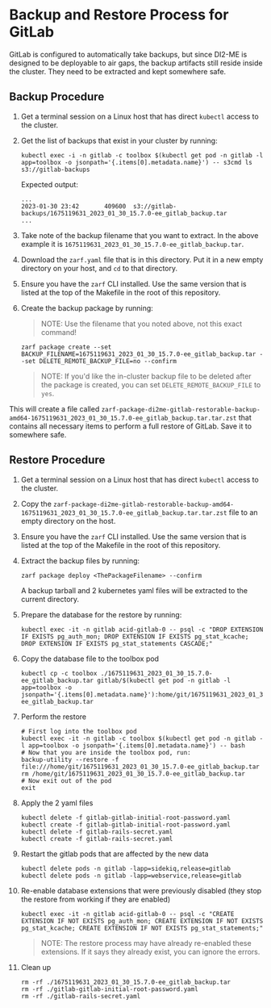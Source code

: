 # Backup and Restore Process for GitLab

GitLab is configured to automatically take backups, but since DI2-ME is designed to be deployable to air gaps, the backup artifacts still reside inside the cluster. They need to be extracted and kept somewhere safe.

## Backup Procedure

1. Get a terminal session on a Linux host that has direct `kubectl` access to the cluster.
1. Get the list of backups that exist in your cluster by running:

    ```shell
    kubectl exec -i -n gitlab -c toolbox $(kubectl get pod -n gitlab -l app=toolbox -o jsonpath='{.items[0].metadata.name}') -- s3cmd ls s3://gitlab-backups
    ```

    Expected output:

    ```shell
    ...
    2023-01-30 23:42       409600  s3://gitlab-backups/1675119631_2023_01_30_15.7.0-ee_gitlab_backup.tar
    ...
    ```

1. Take note of the backup filename that you want to extract. In the above example it is `1675119631_2023_01_30_15.7.0-ee_gitlab_backup.tar`.
1. Download the `zarf.yaml` file that is in this directory. Put it in a new empty directory on your host, and `cd` to that directory.
1. Ensure you have the `zarf` CLI installed. Use the same version that is listed at the top of the Makefile in the root of this repository.
1. Create the backup package by running:

    > NOTE: Use the filename that you noted above, not this exact command!

    ```shell
    zarf package create --set BACKUP_FILENAME=1675119631_2023_01_30_15.7.0-ee_gitlab_backup.tar --set DELETE_REMOTE_BACKUP_FILE=no --confirm
    ```

    > NOTE: If you'd like the in-cluster backup file to be deleted after the package is created, you can set `DELETE_REMOTE_BACKUP_FILE` to `yes`.

This will create a file called `zarf-package-di2me-gitlab-restorable-backup-amd64-1675119631_2023_01_30_15.7.0-ee_gitlab_backup.tar.tar.zst` that contains all necessary items to perform a full restore of GitLab. Save it to somewhere safe.

## Restore Procedure

1. Get a terminal session on a Linux host that has direct `kubectl` access to the cluster.
1. Copy the `zarf-package-di2me-gitlab-restorable-backup-amd64-1675119631_2023_01_30_15.7.0-ee_gitlab_backup.tar.tar.zst` file to an empty directory on the host.
1. Ensure you have the `zarf` CLI installed. Use the same version that is listed at the top of the Makefile in the root of this repository.
1. Extract the backup files by running:

    ```shell
    zarf package deploy <ThePackageFilename> --confirm
    ```

    A backup tarball and 2 kubernetes yaml files will be extracted to the current directory.

1. Prepare the database for the restore by running:

    ```shell
    kubectl exec -it -n gitlab acid-gitlab-0 -- psql -c "DROP EXTENSION IF EXISTS pg_auth_mon; DROP EXTENSION IF EXISTS pg_stat_kcache; DROP EXTENSION IF EXISTS pg_stat_statements CASCADE;"
    ```

1. Copy the database file to the toolbox pod

    ```shell
    kubectl cp -c toolbox ./1675119631_2023_01_30_15.7.0-ee_gitlab_backup.tar gitlab/$(kubectl get pod -n gitlab -l app=toolbox -o jsonpath='{.items[0].metadata.name}'):home/git/1675119631_2023_01_30_15.7.0-ee_gitlab_backup.tar
    ```

1. Perform the restore

    ```shell
    # First log into the toolbox pod
    kubectl exec -it -n gitlab -c toolbox $(kubectl get pod -n gitlab -l app=toolbox -o jsonpath='{.items[0].metadata.name}') -- bash
    # Now that you are inside the toolbox pod, run:
    backup-utility --restore -f file:///home/git/1675119631_2023_01_30_15.7.0-ee_gitlab_backup.tar
    rm /home/git/1675119631_2023_01_30_15.7.0-ee_gitlab_backup.tar
    # Now exit out of the pod
    exit
    ```

1. Apply the 2 yaml files

    ```shell
    kubectl delete -f gitlab-gitlab-initial-root-password.yaml
    kubectl create -f gitlab-gitlab-initial-root-password.yaml
    kubectl delete -f gitlab-rails-secret.yaml
    kubectl create -f gitlab-rails-secret.yaml
    ```

1. Restart the gitlab pods that are affected by the new data

    ```shell
    kubectl delete pods -n gitlab -lapp=sidekiq,release=gitlab
    kubectl delete pods -n gitlab -lapp=webservice,release=gitlab
    ```

1. Re-enable database extensions that were previously disabled (they stop the restore from working if they are enabled)

    ```shell
    kubectl exec -it -n gitlab acid-gitlab-0 -- psql -c "CREATE EXTENSION IF NOT EXISTS pg_auth_mon; CREATE EXTENSION IF NOT EXISTS pg_stat_kcache; CREATE EXTENSION IF NOT EXISTS pg_stat_statements;"
    ```

    > NOTE: The restore process may have already re-enabled these extensions. If it says they already exist, you can ignore the errors.

1. Clean up

    ```shell
    rm -rf ./1675119631_2023_01_30_15.7.0-ee_gitlab_backup.tar
    rm -rf ./gitlab-gitlab-initial-root-password.yaml
    rm -rf ./gitlab-rails-secret.yaml
    ```
